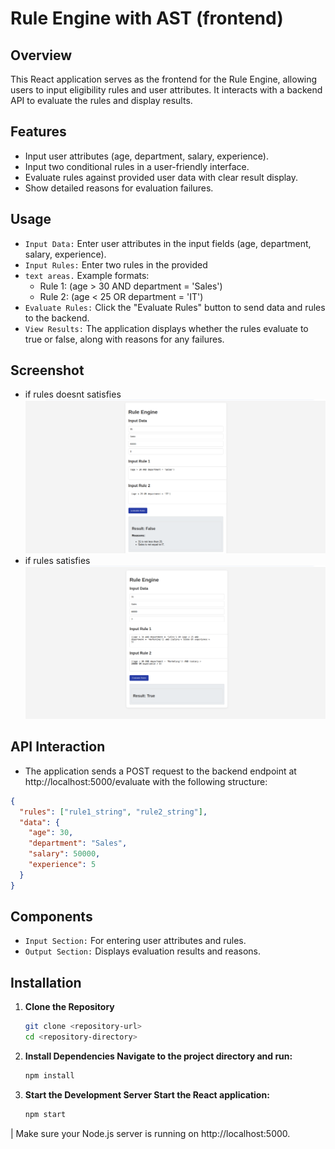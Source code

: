 # Rule Engine with AST (frontend)
## Overview
This React application serves as the frontend for the Rule Engine, allowing users to input eligibility rules and user attributes. It interacts with a backend API to evaluate the rules and display results.

## Features
- Input user attributes (age, department, salary, experience).
- Input two conditional rules in a user-friendly interface.
- Evaluate rules against provided user data with clear result display.
- Show detailed reasons for evaluation failures.

## Usage
- `Input Data:` Enter user attributes in the input fields (age, department, salary, experience).
- `Input Rules:` Enter two rules in the provided 
- `text areas.` Example formats:
    - Rule 1: (age > 30 AND department = 'Sales')
    - Rule 2: (age < 25 OR department = 'IT')
- `Evaluate Rules:` Click the "Evaluate Rules" button to send data and rules to the backend.
- `View Results:` The application displays whether the rules evaluate to true or false, along with reasons for any failures.
## Screenshot
- if rules doesnt satisfies
![alt text](image.png)
- if rules satisfies
![alt text](image-1.png)
## API Interaction
- The application sends a POST request to the backend endpoint at http://localhost:5000/evaluate with the following structure:
```json
{
  "rules": ["rule1_string", "rule2_string"],
  "data": {
    "age": 30,
    "department": "Sales",
    "salary": 50000,
    "experience": 5
  }
}

```
## Components

- `Input Section:` For entering user attributes and rules.
- `Output Section:` Displays evaluation results and reasons.

## Installation
1. **Clone the Repository**
   ```bash
   git clone <repository-url>
   cd <repository-directory>
   ```
2. **Install Dependencies Navigate to the project directory and run:**
    ```bash
    npm install
    ```
3. **Start the Development Server Start the React application:**
    ```bash
    npm start
    ```
|  Make sure your Node.js server is running on http://localhost:5000.

